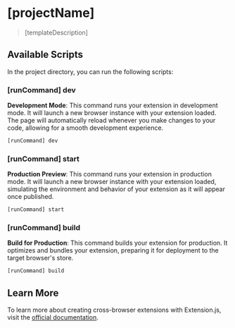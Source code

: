 # [projectName]

> [templateDescription]

## Available Scripts

In the project directory, you can run the following scripts:

### [runCommand] dev

**Development Mode**: This command runs your extension in development mode. It will launch a new browser instance with your extension loaded. The page will automatically reload whenever you make changes to your code, allowing for a smooth development experience.

```bash
[runCommand] dev
```

### [runCommand] start

**Production Preview**: This command runs your extension in production mode. It will launch a new browser instance with your extension loaded, simulating the environment and behavior of your extension as it will appear once published.

```bash
[runCommand] start
```

### [runCommand] build

**Build for Production**: This command builds your extension for production. It optimizes and bundles your extension, preparing it for deployment to the target browser's store.

```bash
[runCommand] build
```

## Learn More

To learn more about creating cross-browser extensions with Extension.js, visit the [official documentation](https://extension.js.org).
